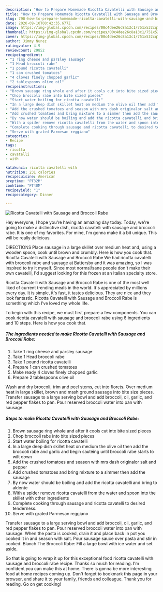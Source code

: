 ```yaml
---
description: "How to Prepare Homemade Ricotta Cavatelli with Sausage and Broccoli Rabe"
title: "How to Prepare Homemade Ricotta Cavatelli with Sausage and Broccoli Rabe"
slug: 790-how-to-prepare-homemade-ricotta-cavatelli-with-sausage-and-broccoli-rabe
date: 2020-09-10T00:42:35.677Z
image: https://img-global.cpcdn.com/recipes/00c4dee26c8a13c1/751x532cq70/ricotta-cavatelli-with-sausage-and-broccoli-rabe-recipe-main-photo.jpg
thumbnail: https://img-global.cpcdn.com/recipes/00c4dee26c8a13c1/751x532cq70/ricotta-cavatelli-with-sausage-and-broccoli-rabe-recipe-main-photo.jpg
cover: https://img-global.cpcdn.com/recipes/00c4dee26c8a13c1/751x532cq70/ricotta-cavatelli-with-sausage-and-broccoli-rabe-recipe-main-photo.jpg
author: Jimmy Nunez
ratingvalue: 4.9
reviewcount: 29852
recipeingredient:
- "1 ring cheese and parsley sausage"
- "1 Head broccoli rabe"
- "1 pound ricotta cavatelli"
- "1 can crushed tomatoes"
- "4 cloves finely chopped garlic"
- "2 tablespoons olive oil"
recipeinstructions:
- "Brown sausage ring whole and after it cools cut into bite sized pieces"
- "Chop broccoli rabe into bite sized pieces"
- "Start water boiling for ricotta cavatelli"
- "In a large deep dish skillet heat on medium the olive oil then add the broccoli rabe and garlic and begin sautéing until broccoli rabe starts to wilt down"
- "Add the crushed tomatoes and season with mrs dash originalor salt and pepper"
- "Add crushed tomatoes and bring mixture to a simmer then add the sausage"
- "By now water should be boiling and add the ricotta cavatelli and bring to aldente"
- "With a spider remove ricotta cavatelli from the water and spoon into the skillet with other ingredients"
- "Complete cooking through sausage and ricotta cavatelli to desired tenderness."
- "Serve with grated Parmesan reggiano"
categories:
- Recipe
tags:
- ricotta
- cavatelli
- with

katakunci: ricotta cavatelli with 
nutrition: 231 calories
recipecuisine: American
preptime: "PT32M"
cooktime: "PT40M"
recipeyield: "1"
recipecategory: Dinner

---
```



![Ricotta Cavatelli with Sausage and Broccoli Rabe](https://img-global.cpcdn.com/recipes/00c4dee26c8a13c1/751x532cq70/ricotta-cavatelli-with-sausage-and-broccoli-rabe-recipe-main-photo.jpg)

Hey everyone, I hope you're having an amazing day today. Today, we're going to make a distinctive dish, ricotta cavatelli with sausage and broccoli rabe. It is one of my favorites. For mine, I'm gonna make it a bit unique. This will be really delicious.

DIRECTIONS Place sausage in a large skillet over medium heat and, using a wooden spoon, cook until brown and crumbly. Here is how you cook that. Ricotta Cavatelli with Sausage and Broccoli Rabe We had ricotta cavatelli with broccoli rabe and sausage at Battersby and it was amazing, so I was inspired to try it myself. Since most normal/sane people don&#39;t make their own cavatelli, I&#39;d suggest looking for this frozen at an Italian specialty store.

Ricotta Cavatelli with Sausage and Broccoli Rabe is one of the most well liked of current trending meals in the world. It's appreciated by millions every day. It is simple, it's fast, it tastes delicious. They are nice and they look fantastic. Ricotta Cavatelli with Sausage and Broccoli Rabe is something which I've loved my whole life.


To begin with this recipe, we must first prepare a few components. You can cook ricotta cavatelli with sausage and broccoli rabe using 6 ingredients and 10 steps. Here is how you cook that.

<!--inarticleads1-->

##### The ingredients needed to make Ricotta Cavatelli with Sausage and Broccoli Rabe:

1. Take 1 ring cheese and parsley sausage
1. Take 1 Head broccoli rabe
1. Take 1 pound ricotta cavatelli
1. Prepare 1 can crushed tomatoes
1. Make ready 4 cloves finely chopped garlic
1. Prepare 2 tablespoons olive oil


Wash and dry broccoli, trim and peel stems, cut into florets. Over medium heat in large skillet, brown and mash ground sausage into bite size pieces. Transfer sausage to a large serving bowl and add broccoli, oil, garlic, and red pepper flakes to pan. Pour reserved broccoli water into pan with sausage. 

<!--inarticleads2-->

##### Steps to make Ricotta Cavatelli with Sausage and Broccoli Rabe:

1. Brown sausage ring whole and after it cools cut into bite sized pieces
1. Chop broccoli rabe into bite sized pieces
1. Start water boiling for ricotta cavatelli
1. In a large deep dish skillet heat on medium the olive oil then add the broccoli rabe and garlic and begin sautéing until broccoli rabe starts to wilt down
1. Add the crushed tomatoes and season with mrs dash originalor salt and pepper
1. Add crushed tomatoes and bring mixture to a simmer then add the sausage
1. By now water should be boiling and add the ricotta cavatelli and bring to aldente
1. With a spider remove ricotta cavatelli from the water and spoon into the skillet with other ingredients
1. Complete cooking through sausage and ricotta cavatelli to desired tenderness.
1. Serve with grated Parmesan reggiano


Transfer sausage to a large serving bowl and add broccoli, oil, garlic, and red pepper flakes to pan. Pour reserved broccoli water into pan with sausage. When the pasta is cooked, drain it and place back in pot you cooked it in and season with salt. Pour sausage sauce over pasta and stir in cooked. Blanch The Broccoli Rabe: Fill a large bowl with ice water and set aside. 

So that is going to wrap it up for this exceptional food ricotta cavatelli with sausage and broccoli rabe recipe. Thanks so much for reading. I'm confident you can make this at home. There is gonna be more interesting food at home recipes coming up. Don't forget to bookmark this page in your browser, and share it to your family, friends and colleague. Thank you for reading. Go on get cooking!
